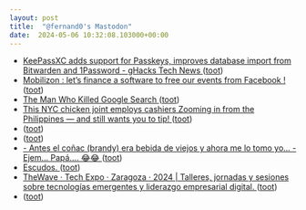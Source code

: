 ```yaml
---
layout: post
title:  "@fernand0's Mastodon"
date:  2024-05-06 10:32:08.103000+00:00
---
```

*  [KeePassXC adds support for Passkeys, improves database import from Bitwarden and 1Password - gHacks Tech News ](https://www.ghacks.net/2024/03/11/keepassxc-adds-support-for-passkeys-improves-database-import-from-bitwarden-and-1password) ([toot](https://mastodon.social/@fernand0/112393684785735204))
*  [Mobilizon : let’s finance a software to free our events from Facebook ! ](https://framablog.org/2019/05/14/mobilizon-lets-finance-a-software-to-free-our-events-from-facebook) ([toot](https://mastodon.social/@fernand0/112393462944044803))
*  [The Man Who Killed Google Search ](https://www.wheresyoured.at/the-men-who-killed-google) ([toot](https://mastodon.social/@fernand0/112393123233725562))
*  [This NYC chicken joint employs cashiers Zooming in from the Philippines — and still wants you to tip! ](https://nypost.com/2024/04/09/us-news/nyc-restaurants-use-zoom-cashiers-from-philippines) ([toot](https://mastodon.social/@fernand0/112391459896903857))
*  [ ](https://social.arroutaflix.com/@xesfur) ([toot](https://mastodon.social/@fernand0/112390036066193884))
*  [ ](https://social.arroutaflix.com/@xesfur) ([toot](https://mastodon.social/@fernand0/112389890435388442))
*  [- Antes el coñac (brandy) era bebida de viejos y ahora me lo tomo yo... - Ejem... Papá.... 😂😂 ](https://mastodon.social/@fernand0/112389710766379473) ([toot](https://mastodon.social/@fernand0/112389710766379473))
*  [Escudos. ](https://avecesunafoto.wordpress.com/2024/05/05/escudos) ([toot](https://mastodon.social/@fernand0/112389678598176131))
*  [TheWave · Tech Expo · Zaragoza · 2024 \| Talleres, jornadas y sesiones sobre tecnologías emergentes y liderazgo empresarial digital. ](https://waveshow.es) ([toot](https://mastodon.social/@fernand0/112389651655926690))
*  [ ](https://mastodon.social/users/fernand0/statuses/112389549872553778/activity) ([toot](https://mastodon.social/users/fernand0/statuses/112389549872553778/activity))

